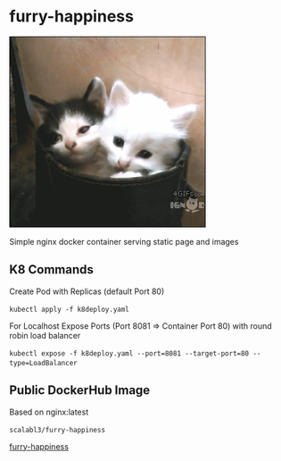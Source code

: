# furry-happiness

![Furry Happiness](src/img/giphy.gif)

Simple nginx docker container serving static page and images

## K8 Commands

Create Pod with Replicas (default Port 80)

```kubectl apply -f k8deploy.yaml```

For Localhost Expose Ports (Port 8081 => Container Port 80) with round robin load balancer

```kubectl expose -f k8deploy.yaml --port=8081 --target-port=80 --type=LoadBalancer```


## Public DockerHub Image

Based on nginx:latest

```scalabl3/furry-happiness```

[furry-happiness](https://hub.docker.com/repository/docker/scalabl3/furry-happiness/general)
